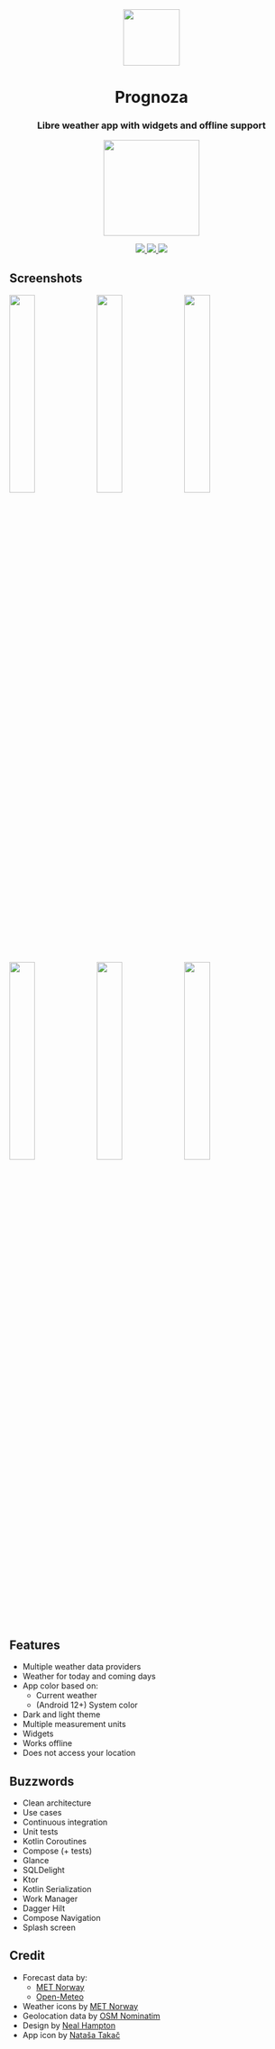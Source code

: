 <div align="center"><img src="images/app_icon.png" width="100"/></div>
<h1 align="center" style="vertical-align:middle">Prognoza</h1>
<h3 align="center">Libre weather app with widgets and offline support</h3>

<div align="center">
    <a href="https://apt.izzysoft.de/fdroid/index/apk/hr.dtakac.prognoza">
        <img src="https://gitlab.com/IzzyOnDroid/repo/-/raw/master/assets/IzzyOnDroid.png" width="170"/>
    </a>
</div>

<p align="center">
    <a href="https://apt.izzysoft.de/fdroid/index/apk/hr.dtakac.prognoza">
        <img src="https://img.shields.io/endpoint?url=https%3A%2F%2Fapt.izzysoft.de%2Ffdroid%2Fapi%2Fv1%2Fshield%2Fhr.dtakac.prognoza"/>
    </a>
    <a href="https://github.com/davidtakac/prognoza/releases/latest">
        <img src="https://img.shields.io/github/v/release/davidtakac/prognoza?label=GitHub%20release"/>
    </a>
    <a href="https://opensource.org/licenses/MIT">
        <img src="https://img.shields.io/github/license/davidtakac/prognoza"/>
    </a>
</p>

## Screenshots

<p align="left">
    <img src="images/rain_dark.png" width=30%/>
    <img src="images/cloudy_dark.png" width=30%/>
    <img src="images/widgets_dark.png" width=30%/>
</p>

<p align="left">
    <img src="images/rain_light.png" width=30%/>
    <img src="images/cloudy_light.png" width=30%/>
    <img src="images/widgets_light.png" width=30%/>
</p>

## Features

- Multiple weather data providers
- Weather for today and coming days
- App color based on:
    - Current weather
    - (Android 12+) System color
- Dark and light theme
- Multiple measurement units
- Widgets
- Works offline
- Does not access your location

## Buzzwords

- Clean architecture
- Use cases
- Continuous integration
- Unit tests
- Kotlin Coroutines
- Compose (+ tests)
- Glance
- SQLDelight
- Ktor
- Kotlin Serialization
- Work Manager
- Dagger Hilt
- Compose Navigation
- Splash screen

## Credit

- Forecast data by:
    - [MET Norway](https://www.met.no/en)
    - [Open-Meteo](https://open-meteo.com/)
- Weather icons by [MET Norway](https://www.met.no/en)
- Geolocation data by [OSM Nominatim](https://nominatim.org/)
- Design by [Neal Hampton](https://dribbble.com/shots/6680361-Dribbble-Daily-UI-37-Weather-2)
- App icon by [Nataša Takač](https://www.instagram.com/art.ofil/)